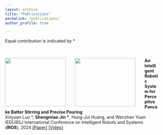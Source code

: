 ```yaml
---
layout: archive
title: "Publications"
permalink: /publications/
author_profile: true

---
```

Equal contribution is indicated by *

<br/><br/>
<img align="left" style="width:200px; height:160px; margin-right:30px" src="/images/perception.gif">
<img align="left" style="width:200px; height:160px; margin-right:30px" src="/images/pouring.gif">
**An Intelligent Robotic System for Perceptive Pancake Batter Stirring and Precise Pouring**  
Xinyuan Luo *, __Shengmiao Jin *__, Hung-Jui Huang, and Wenzhen Yuan 
IEEE/RSJ International Conference on Intelligent Robots and Systems (**IROS**), 2024
[[Paper]]() [[Video]]()  
<br/><br/>


